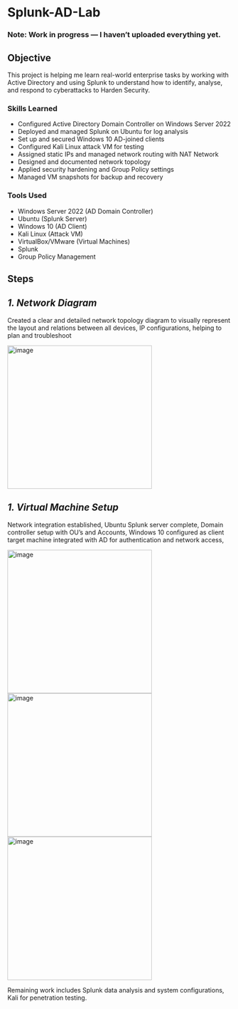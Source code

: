 # Splunk-AD-Lab

### Note: Work in progress — I haven’t uploaded everything yet.


## Objective 

This project is helping me learn real-world enterprise tasks by working with Active Directory and using Splunk to understand how to identify, analyse, and respond to cyberattacks to Harden Security.

### Skills Learned

- Configured Active Directory Domain Controller on Windows Server 2022
- Deployed and managed Splunk on Ubuntu for log analysis
- Set up and secured Windows 10 AD-joined clients
- Configured Kali Linux attack VM for testing
- Assigned static IPs and managed network routing with NAT Network
- Designed and documented network topology
- Applied security hardening and Group Policy settings
- Managed VM snapshots for backup and recovery

### Tools Used

- Windows Server 2022 (AD Domain Controller)  
- Ubuntu (Splunk Server)  
- Windows 10 (AD Client)  
- Kali Linux (Attack VM)  
- VirtualBox/VMware (Virtual Machines)  
- Splunk  
- Group Policy Management  

## Steps

## *1. Network Diagram*
Created a clear and detailed network topology diagram to visually represent the layout and relations between all devices, IP configurations, helping to plan and troubleshoot 

<img src="https://github.com/user-attachments/assets/748cc054-3814-4294-a700-1ee9c8b468dc" width="325" height="322" alt="image" />

## *1. Virtual Machine Setup*
Network integration established, Ubuntu Splunk server complete, Domain controller setup with OU’s and Accounts, Windows 10 configured as client target machine integrated with AD for authentication and network access, 

<img width="325" height="322" alt="image" src="https://github.com/user-attachments/assets/a07cdec5-d360-4eb0-a525-d37854e7e5ef" /> 
<img width="325" height="322" alt="image" src="https://github.com/user-attachments/assets/4fb21631-607b-47ed-89bf-95ca5db0e383" />
<img width="325" height="322" alt="image" src="https://github.com/user-attachments/assets/05687813-deda-47bc-b2be-e2481af76ce8" />

Remaining work includes Splunk data analysis and system configurations, Kali for penetration testing.  
